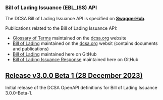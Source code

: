 ### Bill of Lading Issuance (EBL_ISS) API

The DCSA Bill of Lading Issuance API is specified on [**SwaggerHub**](https://app.swaggerhub.com/apis/dcsaorg/DCSA_EBL_ISS).

Publications related to the Bill of Lading Issuance API:
- [Glossary of Terms](https://knowledge.dcsa.org/s/glossary) maintained on the [dcsa.org](https://dcsa.org) website
- [Bill of Lading](https://dcsa.org/standards/ebill-of-lading/) maintained on the [dcsa.org](https://dcsa.org) websit (contains documents and publications)
- [Bill of Lading](./../) maintained here on GitHub
- [Bill of Lading Issuance Response](./../issuance_response/) maintained here on GitHub

<a name="v300B1"></a>[Release v3.0.0 Beta 1 (28 December 2023)](https://app.swaggerhub.com/apis-docs/dcsaorg/DCSA_EBL_ISS/3.0.0-Beta-1)
---
Initial release of the DCSA OpenAPI definitions for Bill of Lading Issuance 3.0.0-Beta-1.
